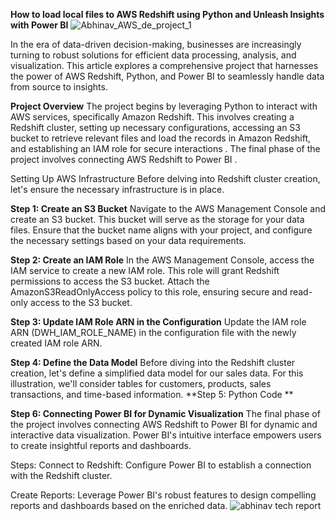 **How to load local files to AWS Redshift using Python and Unleash Insights with Power BI**
![Abhinav_AWS_de_project_1](https://github.com/abhinavkumariem/Python-AWS-Redshift/assets/95907012/a060c46e-36cc-48d8-a565-f5394392e7a6)

In the era of data-driven decision-making, businesses are increasingly turning to robust solutions for efficient data processing, analysis, and visualization. This article explores a comprehensive project that harnesses the power of AWS Redshift, Python, and Power BI to seamlessly handle data from source to insights.

**Project Overview**
The project begins by leveraging Python to interact with AWS services, specifically Amazon Redshift. This involves creating a Redshift cluster, setting up necessary configurations, accessing an S3 bucket to retrieve relevant files and load the records in Amazon Redshift, and establishing an IAM role for secure interactions . The final phase of the project involves connecting AWS Redshift to Power BI . 

Setting Up AWS Infrastructure
Before delving into Redshift cluster creation, let's ensure the necessary infrastructure is in place.

**Step 1: Create an S3 Bucket**
Navigate to the AWS Management Console and create an S3 bucket. This bucket will serve as the storage for your data files. Ensure that the bucket name aligns with your project, and configure the necessary settings based on your data requirements.

**Step 2: Create an IAM Role**
In the AWS Management Console, access the IAM service to create a new IAM role. This role will grant Redshift permissions to access the S3 bucket. Attach the AmazonS3ReadOnlyAccess policy to this role, ensuring secure and read-only access to the S3 bucket.

**Step 3: Update IAM Role ARN in the Configuration**
Update the IAM role ARN (DWH_IAM_ROLE_NAME) in the configuration file with the newly created IAM role ARN.

**Step 4: Define the Data Model**
Before diving into the Redshift cluster creation, let's define a simplified data model for our sales data. For this illustration, we'll consider tables for customers, products, sales transactions, and time-based information.
**Step 5: Python Code **

**Step 6: Connecting Power BI for Dynamic Visualization**
The final phase of the project involves connecting AWS Redshift to Power BI for dynamic and interactive data visualization. Power BI's intuitive interface empowers users to create insightful reports and dashboards.

Steps:
Connect to Redshift: Configure Power BI to establish a connection with the Redshift cluster.

Create Reports: Leverage Power BI's robust features to design compelling reports and dashboards based on the enriched data.
![abhinav tech report](https://github.com/abhinavkumariem/Python-AWS-Redshift/assets/95907012/572a1676-c874-4414-b44c-0d866f310c8c)

